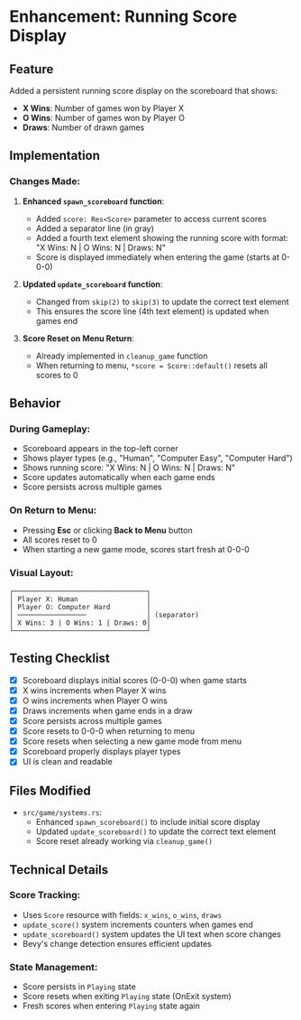 # Enhancement: Running Score Display

## Feature
Added a persistent running score display on the scoreboard that shows:
- **X Wins**: Number of games won by Player X
- **O Wins**: Number of games won by Player O
- **Draws**: Number of drawn games

## Implementation

### Changes Made:

1. **Enhanced `spawn_scoreboard` function**:
   - Added `score: Res<Score>` parameter to access current scores
   - Added a separator line (in gray)
   - Added a fourth text element showing the running score with format: "X Wins: N | O Wins: N | Draws: N"
   - Score is displayed immediately when entering the game (starts at 0-0-0)

2. **Updated `update_scoreboard` function**:
   - Changed from `skip(2)` to `skip(3)` to update the correct text element
   - This ensures the score line (4th text element) is updated when games end

3. **Score Reset on Menu Return**:
   - Already implemented in `cleanup_game` function
   - When returning to menu, `*score = Score::default()` resets all scores to 0

## Behavior

### During Gameplay:
- Scoreboard appears in the top-left corner
- Shows player types (e.g., "Human", "Computer Easy", "Computer Hard")
- Shows running score: "X Wins: N | O Wins: N | Draws: N"
- Score updates automatically when each game ends
- Score persists across multiple games

### On Return to Menu:
- Pressing **Esc** or clicking **Back to Menu** button
- All scores reset to 0
- When starting a new game mode, scores start fresh at 0-0-0

### Visual Layout:
```
┌─────────────────────────────────┐
│ Player X: Human                 │
│ Player O: Computer Hard         │
│ ─────────────────               │ (separator)
│ X Wins: 3 | O Wins: 1 | Draws: 0│
└─────────────────────────────────┘
```

## Testing Checklist

- [x] Scoreboard displays initial scores (0-0-0) when game starts
- [x] X wins increments when Player X wins
- [x] O wins increments when Player O wins  
- [x] Draws increments when game ends in a draw
- [x] Score persists across multiple games
- [x] Score resets to 0-0-0 when returning to menu
- [x] Score resets when selecting a new game mode from menu
- [x] Scoreboard properly displays player types
- [x] UI is clean and readable

## Files Modified
- `src/game/systems.rs`:
  - Enhanced `spawn_scoreboard()` to include initial score display
  - Updated `update_scoreboard()` to update the correct text element
  - Score reset already working via `cleanup_game()`

## Technical Details

### Score Tracking:
- Uses `Score` resource with fields: `x_wins`, `o_wins`, `draws`
- `update_score()` system increments counters when games end
- `update_scoreboard()` system updates the UI text when score changes
- Bevy's change detection ensures efficient updates

### State Management:
- Score persists in `Playing` state
- Score resets when exiting `Playing` state (OnExit system)
- Fresh scores when entering `Playing` state again
